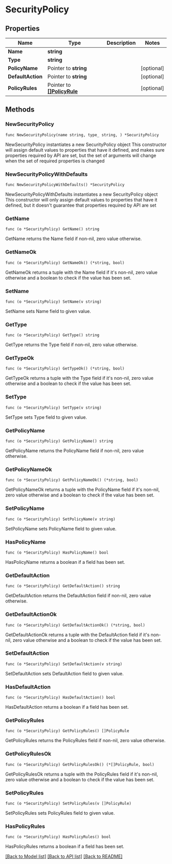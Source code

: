 # SecurityPolicy

## Properties

Name | Type | Description | Notes
------------ | ------------- | ------------- | -------------
**Name** | **string** |  | 
**Type** | **string** |  | 
**PolicyName** | Pointer to **string** |  | [optional] 
**DefaultAction** | Pointer to **string** |  | [optional] 
**PolicyRules** | Pointer to [**[]PolicyRule**](PolicyRule.md) |  | [optional] 

## Methods

### NewSecurityPolicy

`func NewSecurityPolicy(name string, type_ string, ) *SecurityPolicy`

NewSecurityPolicy instantiates a new SecurityPolicy object
This constructor will assign default values to properties that have it defined,
and makes sure properties required by API are set, but the set of arguments
will change when the set of required properties is changed

### NewSecurityPolicyWithDefaults

`func NewSecurityPolicyWithDefaults() *SecurityPolicy`

NewSecurityPolicyWithDefaults instantiates a new SecurityPolicy object
This constructor will only assign default values to properties that have it defined,
but it doesn't guarantee that properties required by API are set

### GetName

`func (o *SecurityPolicy) GetName() string`

GetName returns the Name field if non-nil, zero value otherwise.

### GetNameOk

`func (o *SecurityPolicy) GetNameOk() (*string, bool)`

GetNameOk returns a tuple with the Name field if it's non-nil, zero value otherwise
and a boolean to check if the value has been set.

### SetName

`func (o *SecurityPolicy) SetName(v string)`

SetName sets Name field to given value.


### GetType

`func (o *SecurityPolicy) GetType() string`

GetType returns the Type field if non-nil, zero value otherwise.

### GetTypeOk

`func (o *SecurityPolicy) GetTypeOk() (*string, bool)`

GetTypeOk returns a tuple with the Type field if it's non-nil, zero value otherwise
and a boolean to check if the value has been set.

### SetType

`func (o *SecurityPolicy) SetType(v string)`

SetType sets Type field to given value.


### GetPolicyName

`func (o *SecurityPolicy) GetPolicyName() string`

GetPolicyName returns the PolicyName field if non-nil, zero value otherwise.

### GetPolicyNameOk

`func (o *SecurityPolicy) GetPolicyNameOk() (*string, bool)`

GetPolicyNameOk returns a tuple with the PolicyName field if it's non-nil, zero value otherwise
and a boolean to check if the value has been set.

### SetPolicyName

`func (o *SecurityPolicy) SetPolicyName(v string)`

SetPolicyName sets PolicyName field to given value.

### HasPolicyName

`func (o *SecurityPolicy) HasPolicyName() bool`

HasPolicyName returns a boolean if a field has been set.

### GetDefaultAction

`func (o *SecurityPolicy) GetDefaultAction() string`

GetDefaultAction returns the DefaultAction field if non-nil, zero value otherwise.

### GetDefaultActionOk

`func (o *SecurityPolicy) GetDefaultActionOk() (*string, bool)`

GetDefaultActionOk returns a tuple with the DefaultAction field if it's non-nil, zero value otherwise
and a boolean to check if the value has been set.

### SetDefaultAction

`func (o *SecurityPolicy) SetDefaultAction(v string)`

SetDefaultAction sets DefaultAction field to given value.

### HasDefaultAction

`func (o *SecurityPolicy) HasDefaultAction() bool`

HasDefaultAction returns a boolean if a field has been set.

### GetPolicyRules

`func (o *SecurityPolicy) GetPolicyRules() []PolicyRule`

GetPolicyRules returns the PolicyRules field if non-nil, zero value otherwise.

### GetPolicyRulesOk

`func (o *SecurityPolicy) GetPolicyRulesOk() (*[]PolicyRule, bool)`

GetPolicyRulesOk returns a tuple with the PolicyRules field if it's non-nil, zero value otherwise
and a boolean to check if the value has been set.

### SetPolicyRules

`func (o *SecurityPolicy) SetPolicyRules(v []PolicyRule)`

SetPolicyRules sets PolicyRules field to given value.

### HasPolicyRules

`func (o *SecurityPolicy) HasPolicyRules() bool`

HasPolicyRules returns a boolean if a field has been set.


[[Back to Model list]](../README.md#documentation-for-models) [[Back to API list]](../README.md#documentation-for-api-endpoints) [[Back to README]](../README.md)


